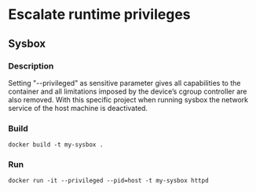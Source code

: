 # Escalate runtime privileges

## Sysbox

### Description
Setting "--privileged" as sensitive parameter gives all capabilities to the container and all limitations imposed by the device’s cgroup controller are also removed. With this specific project when running sysbox the network service of the host machine is deactivated.

### Build
```
docker build -t my-sysbox .
```
### Run

```
docker run -it --privileged --pid=host -t my-sysbox httpd
```
